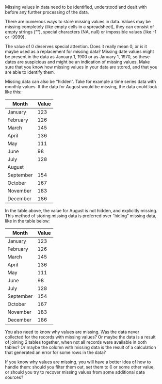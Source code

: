 Missing values in data need to be identified, understood and dealt with before any further processing of the data.

There are numerous ways to store missing values in data. Values may be missing completely (like empty cells in a spreadsheet), they can consist of empty strings (””), special characters (NA, null) or impossible values (like -1 or -9999).

The value of 0 deserves special attention. Does it really mean 0, or is it maybe used as a replacement for missing data? Missing date values might be present in the data as January 1, 1900 or as January 1, 1970, so these dates are suspicious and might be an indication of missing values.  Make sure that you know how missing values in your data are stored, and that you are able to identify them.

Missing data can also be “hidden”. Take for example a time series data with monthly values. If the data for August would be missing, the data could look like this:

| Month | Value |
| --- | --- |
| January | 123 |
| February | 126 |
| March | 145 |
| April | 136 |
| May | 111 |
| June | 98 |
| July | 128 |
| August |  |
| September | 154 |
| October | 167 |
| November | 183 |
| December | 186 |

In the table above, the value for August is not hidden, and explicitly missing. This method of storing missing data is preferred over “hiding” missing data, like in the table below:

| Month | Value |
| --- | --- |
| January | 123 |
| February | 126 |
| March | 145 |
| April | 136 |
| May | 111 |
| June | 98 |
| July | 128 |
| September | 154 |
| October | 167 |
| November | 183 |
| December | 186 |

You also need to know why values are missing. Was the data never collected for the records with missing values? Or maybe the data is a result of joining 2 tables together, when not all records were available in both tables? Or maybe the column with missing data is the result of a calculation that generated an error for some rows in the data?

If you know why values are missing, you will have a better idea of how to handle them: should you filter them out, set them to 0 or some other value, or should you try to recover missing values from some additional data sources?